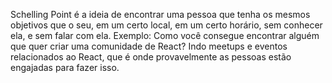 Schelling Point é a ideia de encontrar uma pessoa que tenha os mesmos objetivos que o seu, em um certo local, em um certo horário, sem conhecer ela, e sem falar com ela.
Exemplo: Como você consegue encontrar alguém que quer criar uma comunidade de React? Indo meetups e eventos relacionados ao React, que é onde provavelmente as pessoas estão engajadas para fazer isso.